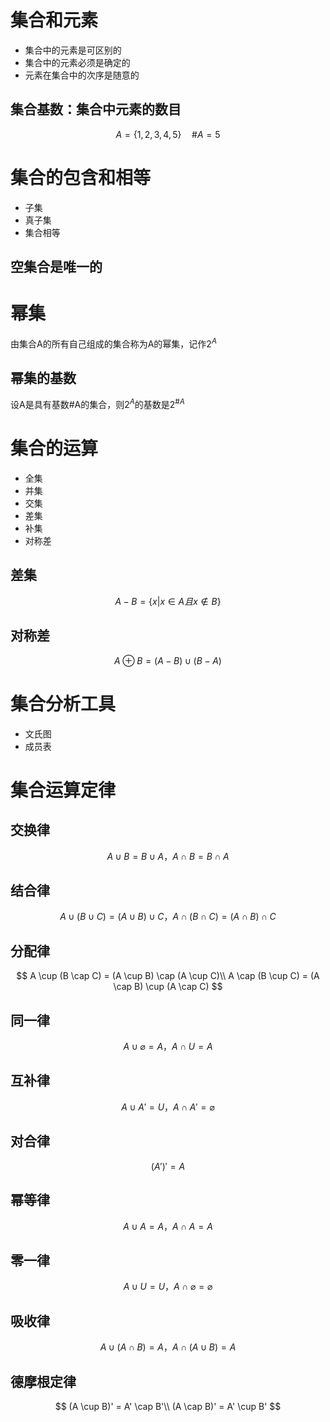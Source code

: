 # 集合和元素

- 集合中的元素是可区别的
- 集合中的元素必须是确定的
- 元素在集合中的次序是随意的

## 集合基数：集合中元素的数目

$$
A = \{1, 2, 3, 4, 5\} \quad \#A = 5
$$

# 集合的包含和相等

- 子集
- 真子集
- 集合相等

## 空集合是唯一的

# 幂集

由集合A的所有自己组成的集合称为A的幂集，记作$2^A$

## 幂集的基数

设A是具有基数#A的集合，则$2^A$的基数是$2^{\#A}$

# 集合的运算

- 全集
- 并集
- 交集
- 差集
- 补集
- 对称差

## 差集

$$
A - B = \{x | x \in A 且 x \notin B\}
$$

## 对称差

$$
A \oplus B = (A - B) \cup (B - A)
$$

# 集合分析工具

- 文氏图
- 成员表

# 集合运算定律

## 交换律

$$
A \cup B = B \cup A，A \cap B = B \cap A
$$

## 结合律

$$
A \cup (B \cup C) = (A \cup B) \cup C，A \cap (B \cap C) = (A \cap B) \cap C
$$

## 分配律

$$
A \cup (B \cap C) = (A \cup B) \cap (A \cup C)\\
A \cap (B \cup C) = (A \cap B) \cup (A \cap C)
$$

## 同一律

$$
A \cup \varnothing = A，A \cap U = A
$$

## 互补律

$$
A \cup A' = U，A \cap A' = \varnothing
$$

## 对合律

$$
(A')' = A
$$

## 幂等律

$$
A \cup A = A，A \cap A = A
$$

## 零一律

$$
A \cup U = U，A \cap \varnothing = \varnothing
$$

## 吸收律

$$
A \cup (A \cap B) = A，A \cap (A \cup B) = A
$$

## 德摩根定律

$$
(A \cup B)' = A' \cap B'\\
(A \cap B)' = A' \cup B'
$$